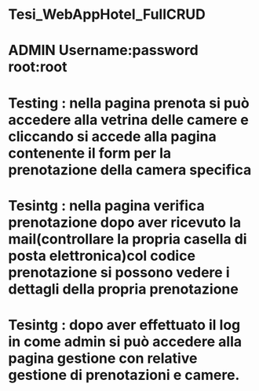 # Tesi_WebAppHotel_FullCRUD


# ADMIN Username:password root:root

# Testing : nella pagina prenota si può accedere alla vetrina delle camere e cliccando si accede alla pagina contenente il form per la prenotazione della camera specifica

# Tesintg : nella pagina verifica prenotazione dopo aver ricevuto la mail(controllare la propria casella di posta elettronica)col codice prenotazione si possono vedere i dettagli della propria prenotazione

# Tesintg : dopo aver effettuato il log in come admin si può accedere alla pagina gestione con relative gestione di prenotazioni e camere.